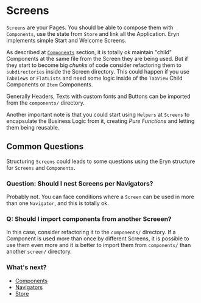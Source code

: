 # Screens

`Screens` are your Pages. You should be able to compose them with `Components`, use the state from `Store` and link all the Application. Eryn implements simple Start and Welcome Screens.

As described at [`Components`](arch/components) section, it is totally ok maintain "child" Components at the same file from the Screen they are being used. But if they start to become big _chunks_ of code consider refactoring them to `subdirectories` inside the Screen directory. This could happen if you use `TabViews` or `FlatLists` and need some logic inside of the `TabView` Child Components or `Item` Components.

Generally Headers, Texts with custom fonts and Buttons can be imported from the `components/` directory.

Another important note is that you could start using `Helpers` at `Screens` to encapsulate the Business Logic from it, creating _Pure Functions_ and letting them being reusable.

## Common Questions

Structuring `Screens` could leads to some questions using the Eryn structure for `Screens` and `Components`.

### Question: Should I nest Screens per Navigators?

Probably not. You can face conditions where a `Screen` can be used in more than one `Navigator`, and this is totally ok.

### Q: Should I import components from another Screeen?

In this case, consider refactoring it to the `components/` directory. If a Component is used more than once by different Screens, it is possible to use them even more and it is better to import them from `components/` than another `screen/` directory.

### What's next?

- [Components](arch/components)
- [Navigators](arch/navigators)
- [Store](arch/store)
